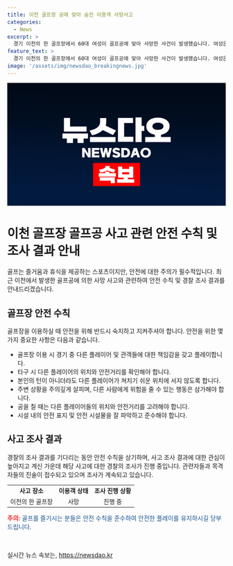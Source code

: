 ```yaml
---
title: 이천 골프장 공에 맞아 숨진 이용객 사망사고
categories:
  - News
excerpt: >
  경기 이천의 한 골프장에서 60대 여성이 골프공에 맞아 사망한 사건이 발생했습니다. 여성은 골프장에서 공이 머리를 맞아 심정지 상태로 이송된 후 사망했습니다. 경찰은 현재 목격자와 골프장 관계자들을 상대로 사고 경위를 조사 중에 있습니다.
feature_text: >
  경기 이천의 한 골프장에서 60대 여성이 골프공에 맞아 사망한 사건이 발생했습니다. 여성은 골프장에서 공이 머리를 맞아 심정지 상태로 이송된 후 사망했습니다. 경찰은 현재 목격자와 골프장 관계자들을 상대로 사고 경위를 조사 중에 있습니다.
image: '/assets/img/newsdao_breakingnews.jpg'
---
```


<p><img src="/assets/img/newsdao_breakingnews.jpg" alt="implanttips 속보" /></p>

<h1>이천 골프장 골프공 사고 관련 안전 수칙 및 조사 결과 안내</h1>

<p data-ke-size="size16">골프는 즐거움과 휴식을 제공하는 스포츠이지만, 안전에 대한 주의가 필수적입니다. 최근 이천에서 발생한 골프공에 의한 사망 사고와 관련하여 안전 수칙 및 경찰 조사 결과를 안내드리겠습니다.</p>

<h2 data-ke-size="size26">골프장 안전 수칙</h2>

<p data-ke-size="size16">골프장을 이용하실 때 안전을 위해 반드시 숙지하고 지켜주셔아 합니다. 안전을 위한 몇 가지 중요한 사항은 다음과 같습니다.</p>

<ul>
    <li>골프장 이용 시 경기 중 다른 플레이어 및 관객들에 대한 책임감을 갖고 플레이합니다.</li>
    <li>타구 시 다른 플레이어의 위치와 안전거리를 확인해야 합니다.</li>
    <li>본인의 턴이 아니더라도 다른 플레이어가 쳐치기 쉬운 위치에 서지 않도록 합니다.</li>
    <li>주변 상황을 주의깊게 살피며, 다른 사람에게 위험을 줄 수 있는 행동은 삼가해야 합니다.</li>
    <li>공을 칠 때는 다른 플레이어들의 위치와 안전거리를 고려해야 합니다.</li>
    <li>시설 내의 안전 표지 및 안전 시설물을 잘 파악하고 준수해야 합니다.</li>
</ul>

<h2 data-ke-size="size26">사고 조사 결과</h2>

<p data-ke-size="size16">경찰의 조사 결과를 기다리는 동안 안전 수칙을 상기하며, 사고 조사 결과에 대한 관심이 높아지고 계신 가운데 해당 사고에 대한 경찰의 조사가 진행 중입니다. 관련자들과 목격자들의 진술이 접수되고 있으며 조사가 계속되고 있습니다.</p>

<table>
    <tr>
        <td style="text-align: center; height: 17px;"><b>사고 장소</b></td>
        <td style="text-align: center; height: 17px;"><b>이용객 상태</b></td>
        <td style="text-align: center; height: 17px;"><b>조사 진행 상황</b></td>
    </tr>
    <tr>
        <td style="text-align: center; height: 17px;">이천의 한 골프장</td>
        <td style="text-align: center; height: 17px;">사망</td>
        <td style="text-align: center; height: 17px;">진행 중</td>
    </tr>
</table>

<p><b><span style="color: #ee2323;">주의: </span></b><span style="color: #1a5490;">골프를 즐기시는 분들은 안전 수칙을 준수하여 안전한 플레이를 유지하시길 당부 드립니다.</span></p>

<p data-ke-size="size16">&nbsp;</p>
실시간 뉴스 속보는, <a href="https://newsdao.kr" rel="dofollow">https://newsdao.kr</a>


